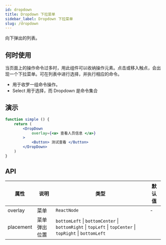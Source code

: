 ```yaml
---
id: dropdown
title: Dropdown 下拉菜单
sidebar_label: Dropdown 下拉菜单
slug: /dropdown
---
```


向下弹出的列表。

## 何时使用

当页面上的操作命令过多时，用此组件可以收纳操作元素。点击或移入触点，会出现一个下拉菜单。可在列表中进行选择，并执行相应的命令。

- 用于收罗一组命令操作。
- Select 用于选择，而 Dropdown 是命令集合


## 演示


```jsx live
function simple () {
    return (
        <DropDown
            overlay={<a> 查看人员信息 </a>}
        >
            <Button> 测试查看 </Button>
        </DropDown>
    )
}
```



## API 

| 属性       | 说明      | 类型                   | 默认值
|-----      |------     |------                 |------------
|overlay    |菜单        |`ReactNode`            | -
|placement  |菜单弹出位置 | `bottomLeft` \| `bottomCenter` \| `bottomRight` \| `topLeft` \| `topCenter` \| `topRight` \| `bottomLeft`
